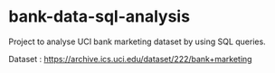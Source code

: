 # bank-data-sql-analysis
Project to analyse UCI bank marketing dataset by using SQL queries.

Dataset : https://archive.ics.uci.edu/dataset/222/bank+marketing
